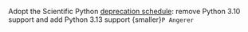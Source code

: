 Adopt the Scientific Python [deprecation schedule](https://scientific-python.org/specs/spec-0000/): remove Python 3.10 support and add Python 3.13 support {smaller}`P Angerer`
